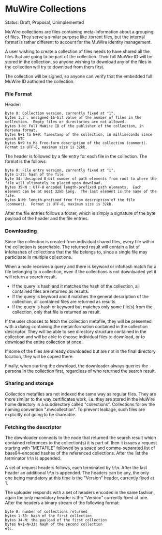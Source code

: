 # MuWire Collections
Status: Draft, Proposal, Unimplemented

MuWire collections are files containing meta-information about a grouping of files.  They serve a similar purpose like .torrent files, but the internal format is rather different to account for the MuWire identity management.

A user wishing to create a collection of files needs to have shared all the files that are going to be part of the collection.  Their full MuWire ID will be stored in the collection, so anyone wishing to download any of the files in the collection will try to download from them first.

The collection will be signed, so anyone can verify that the embedded full MuWire ID authored the collection.

### File Format

Header:

```
byte 0: Collection version, currently fixed at "1".
bytes 1,2 : unsigned 16-bit value of the number of files in the collection.  Empty files or directories are not allowed.
bytes 3-N: Full MuWire ID of the publisher of the collection, in Persona format.
bytes N+1 to N+9: Timestamp of the collection, in milliseconds since epoch UTC
bytes N+9 to M: Free-form description of the collection (comment).  Format is UTF-8, maximum size is 32kb.
```

The header is followed by a file entry for each file in the collection.  The format is the follows:

```
byte 0: File entry version, currently fixed at "1".
byte 1-33: hash of the file
byte 34: Unsigned 8-bit number of path elements from root to where the file will ultimately be placed upon download.
bytes 35-N : UTF-8 encoded length-prefixed path elements.  Each element can be at most 32kb long.  The last element is the name of the file.
bytes N-M: length-prefixed free from description of the file (comment).  Format is UTF-8, maximum size is 32kb.
```

After the file entries follows a footer, which is simply a signature of the byte payload of the header and the file entries.

### Downloading

Since the collection is created from individual shared files, every file within the collection is searchable.  The returned result will contain a list of infohashes of collections that the file belongs to, since a single file may participate in multiple collections.

When a node receives a query and there is keyword or infohash match for a file belonging to a collection, even if the collections is not downloaded yet it will return a search result.  

* If the query is hash and it matches the hash of the collection, all contained files are returned as results.
* If the query is keyword and it matches the general description of the collection, all contained files are returned as results.
* If the query is hash or keyword but matches only some file(s) from the collection, only that file is returned as result.  

If the user chooses to fetch the collection metafile, they will be presented with a dialog containing the metainformation contained in the collection descriptor.  They will be able to see directory structure contained in the collection and will be able to choose individual files to download, or to download the entire collection at once.

If some of the files are already downloaded but are not in the final directory location, they will be copied there.

Finally, when starting the download, the downloader always queries the persona in the collection first, regardless of who returned the search result.  

### Sharing and storage

Collection metafiles are not indexed the same way as regular files.  They are more similar to the way certificates work, i.e. they are stored in the MuWire home directory in a subdirectory called "collections".  Collections follow the naming convention "<hash of the collection>_<human-readable persona of the publisher>_<timestamp>.mwcollection".  To prevent leakage, such files are explicitly not going to be shareable.

### Fetching the descriptor

The downloader connects to the node that returned the search result which contained references to the collection(s) it is part of.  Ihen it issues a request starting with "METAFILE" followed by a space and comma-separated list of base64-encoded hashes of the referenced collections.  After the list the terminator \r\n is appended.

A set of request headers follows, each terminated by \r\n.  After the last header an additional \r\n is appended.  The headers can be any, the only one being mandatory at this time is the "Version" header, currently fixed at 1.

The uploader responds with a set of headers encoded in the same fashion, again the only mandatory header is the "Version" currently fixed at one.  After the headers a binary stream of the following format:

```
byte 0: number of collections returned
bytes 1-33: hash of the first collection
bytes 34-N: the payload of the first collection
bytes N+1-N+33: hash of the second collection
etc.
```





